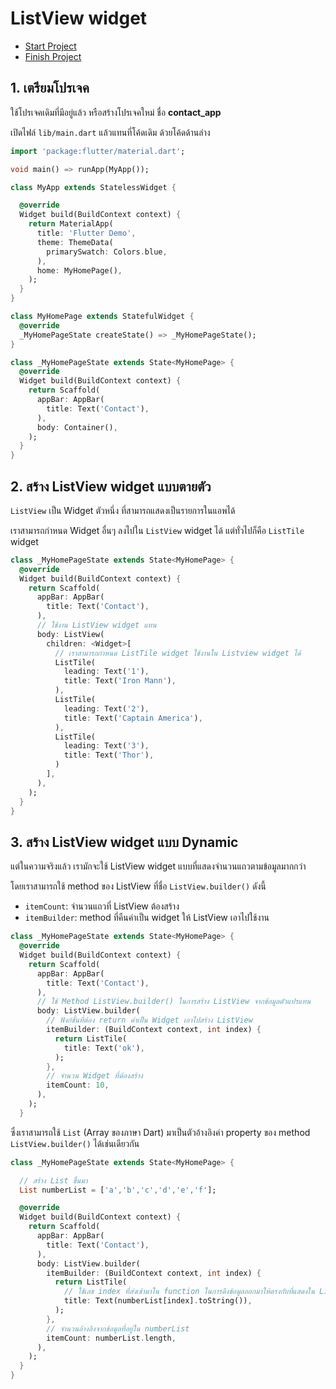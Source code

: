 
# ListView widget

- [Start Project](https://www.dropbox.com/s/ly34d3kdpnrj7pk/nextflow_list_start.zip?dl=0)
- [Finish Project](https://www.dropbox.com/s/2dhkgvu94rp7iat/nextflow_list_finish.zip?dl=0)

## 1. เตรียมโปรเจค

ใช้โปรเจคเดิมที่มีอยู่แล้ว หรือสร้างโปรเจคใหม่ ชื่อ **contact_app**

เปิดไฟล์ `lib/main.dart` แล้วแทนที่โค้ดเดิม ด้วยโค้ดด้านล่าง

```dart
import 'package:flutter/material.dart';

void main() => runApp(MyApp());

class MyApp extends StatelessWidget {

  @override
  Widget build(BuildContext context) {
    return MaterialApp(
      title: 'Flutter Demo',
      theme: ThemeData(
        primarySwatch: Colors.blue,
      ),
      home: MyHomePage(),
    );
  }
}

class MyHomePage extends StatefulWidget {
  @override
  _MyHomePageState createState() => _MyHomePageState();
}

class _MyHomePageState extends State<MyHomePage> {
  @override
  Widget build(BuildContext context) {
    return Scaffold(
      appBar: AppBar(
        title: Text('Contact'),
      ),
      body: Container(),
    );
  }
}
```

## 2. สร้าง ListView widget แบบตายตัว

`ListView` เป็น Widget ตัวหนึ่ง ที่สามารถแสดงเป็นรายการในแอพได้ 

เราสามารถกำหนด Widget อื่นๆ ลงไปใน `ListView` widget ได้ แต่ทั่วไปก็คือ `ListTile` widget

```dart
class _MyHomePageState extends State<MyHomePage> {
  @override
  Widget build(BuildContext context) {
    return Scaffold(
      appBar: AppBar(
        title: Text('Contact'),
      ),
      // ใช้งาน ListView widget แทน
      body: ListView(
        children: <Widget>[
          // เราสามารถกำหนด ListTile widget ใช้งานใน Listview widget ได้
          ListTile(
            leading: Text('1'),
            title: Text('Iron Mann'),
          ),
          ListTile(
            leading: Text('2'),
            title: Text('Captain America'),
          ),
          ListTile(
            leading: Text('3'),
            title: Text('Thor'),
          )
        ],
      ),
    );
  }
}
```

## 3. สร้าง ListView widget แบบ Dynamic 

แต่ในความจริงแล้ว เรามักจะใช้ ListView widget แบบที่แสดงจำนวนแถวตามข้อมูลมากกว่า 

โดยเราสามารถใช้ method ของ ListView ที่ชื่อ `ListView.builder()` ดังนี้ 

- `itemCount`: จำนวนแถวที่ ListView ต้องสร้าง
- `itemBuilder`: method ที่คืนค่าเป็น widget ให้ ListView เอาไปใช้งาน 

```dart
class _MyHomePageState extends State<MyHomePage> {
  @override
  Widget build(BuildContext context) {
    return Scaffold(
      appBar: AppBar(
        title: Text('Contact'),
      ),
      // ใช้ Method ListView.builder() ในการสร้าง ListView จากข้อมูลตัวแปรแทน
      body: ListView.builder(
        // ฟังก์ชั่นที่ต้อง return ค่าเป็น Widget เอาไปสร้าง ListView
        itemBuilder: (BuildContext context, int index) {
          return ListTile(
            title: Text('ok'),
          );
        },
        // จำนวน Widget ที่ต้องสร้าง
        itemCount: 10, 
      ),
    );
  }
```

ซึ่งเราสามารถใช้ `List` (Array ของภาษา Dart) มาเป็นตัวอ้างอิงค่า property ของ method `ListView.builder()` ได้เช่นเดียวกัน

```dart
class _MyHomePageState extends State<MyHomePage> {

  // สร้าง List ขึ้นมา
  List numberList = ['a','b','c','d','e','f'];

  @override
  Widget build(BuildContext context) {
    return Scaffold(
      appBar: AppBar(
        title: Text('Contact'),
      ),
      body: ListView.builder(
        itemBuilder: (BuildContext context, int index) {
          return ListTile(
            // ใช้เลข index ที่ส่งเข้ามาใน function ในการดึงข้อมูลออกมาให้ตรงกับที่แสดงใน ListView
            title: Text(numberList[index].toString()),
          );
        },
        // จำนวนอ้างอิงจากข้อมูลที่อยู่ใน numberList 
        itemCount: numberList.length, 
      ),
    );
  }
}
```
